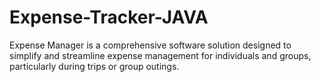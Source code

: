 # Expense-Tracker-JAVA
Expense Manager is a comprehensive software solution designed to simplify and streamline expense management for individuals and groups, particularly during trips or group outings. 

